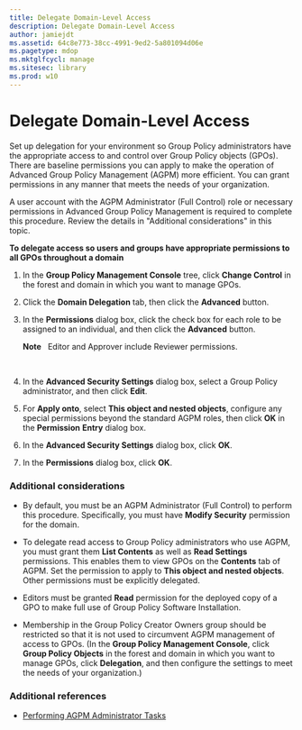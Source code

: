 ```yaml
---
title: Delegate Domain-Level Access
description: Delegate Domain-Level Access
author: jamiejdt
ms.assetid: 64c8e773-38cc-4991-9ed2-5a801094d06e
ms.pagetype: mdop
ms.mktglfcycl: manage
ms.sitesec: library
ms.prod: w10
---
```



# Delegate Domain-Level Access


Set up delegation for your environment so Group Policy administrators have the appropriate access to and control over Group Policy objects (GPOs). There are baseline permissions you can apply to make the operation of Advanced Group Policy Management (AGPM) more efficient. You can grant permissions in any manner that meets the needs of your organization.

A user account with the AGPM Administrator (Full Control) role or necessary permissions in Advanced Group Policy Management is required to complete this procedure. Review the details in "Additional considerations" in this topic.

**To delegate access so users and groups have appropriate permissions to all GPOs throughout a domain**

1.  In the **Group Policy Management Console** tree, click **Change Control** in the forest and domain in which you want to manage GPOs.

2.  Click the **Domain Delegation** tab, then click the **Advanced** button.

3.  In the **Permissions** dialog box, click the check box for each role to be assigned to an individual, and then click the **Advanced** button.

    **Note**  
    Editor and Approver include Reviewer permissions.

     

4.  In the **Advanced Security Settings** dialog box, select a Group Policy administrator, and then click **Edit**.

5.  For **Apply onto**, select **This object and nested objects**, configure any special permissions beyond the standard AGPM roles, then click **OK** in the **Permission** **Entry** dialog box.

6.  In the **Advanced Security Settings** dialog box, click **OK**.

7.  In the **Permissions** dialog box, click **OK**.

### Additional considerations

-   By default, you must be an AGPM Administrator (Full Control) to perform this procedure. Specifically, you must have **Modify Security** permission for the domain.

-   To delegate read access to Group Policy administrators who use AGPM, you must grant them **List Contents** as well as **Read Settings** permissions. This enables them to view GPOs on the **Contents** tab of AGPM. Set the permission to apply to **This object and nested objects**. Other permissions must be explicitly delegated.

-   Editors must be granted **Read** permission for the deployed copy of a GPO to make full use of Group Policy Software Installation.

-   Membership in the Group Policy Creator Owners group should be restricted so that it is not used to circumvent AGPM management of access to GPOs. (In the **Group Policy Management Console**, click **Group Policy Objects** in the forest and domain in which you want to manage GPOs, click **Delegation**, and then configure the settings to meet the needs of your organization.)

### Additional references

-   [Performing AGPM Administrator Tasks](performing-agpm-administrator-tasks.md)

 

 





